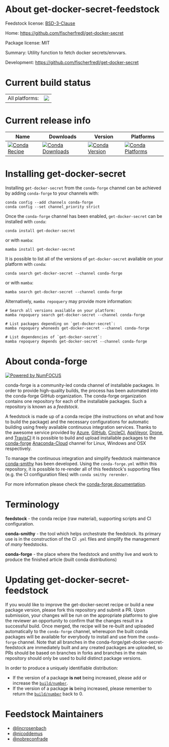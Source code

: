 About get-docker-secret-feedstock
=================================

Feedstock license: [BSD-3-Clause](https://github.com/conda-forge/get-docker-secret-feedstock/blob/main/LICENSE.txt)

Home: https://github.com/fischerfredl/get-docker-secret

Package license: MIT

Summary: Utility function to fetch docker secrets/envvars.

Development: https://github.com/fischerfredl/get-docker-secret

Current build status
====================


<table><tr><td>All platforms:</td>
    <td>
      <a href="https://dev.azure.com/conda-forge/feedstock-builds/_build/latest?definitionId=7887&branchName=main">
        <img src="https://dev.azure.com/conda-forge/feedstock-builds/_apis/build/status/get-docker-secret-feedstock?branchName=main">
      </a>
    </td>
  </tr>
</table>

Current release info
====================

| Name | Downloads | Version | Platforms |
| --- | --- | --- | --- |
| [![Conda Recipe](https://img.shields.io/badge/recipe-get--docker--secret-green.svg)](https://anaconda.org/conda-forge/get-docker-secret) | [![Conda Downloads](https://img.shields.io/conda/dn/conda-forge/get-docker-secret.svg)](https://anaconda.org/conda-forge/get-docker-secret) | [![Conda Version](https://img.shields.io/conda/vn/conda-forge/get-docker-secret.svg)](https://anaconda.org/conda-forge/get-docker-secret) | [![Conda Platforms](https://img.shields.io/conda/pn/conda-forge/get-docker-secret.svg)](https://anaconda.org/conda-forge/get-docker-secret) |

Installing get-docker-secret
============================

Installing `get-docker-secret` from the `conda-forge` channel can be achieved by adding `conda-forge` to your channels with:

```
conda config --add channels conda-forge
conda config --set channel_priority strict
```

Once the `conda-forge` channel has been enabled, `get-docker-secret` can be installed with `conda`:

```
conda install get-docker-secret
```

or with `mamba`:

```
mamba install get-docker-secret
```

It is possible to list all of the versions of `get-docker-secret` available on your platform with `conda`:

```
conda search get-docker-secret --channel conda-forge
```

or with `mamba`:

```
mamba search get-docker-secret --channel conda-forge
```

Alternatively, `mamba repoquery` may provide more information:

```
# Search all versions available on your platform:
mamba repoquery search get-docker-secret --channel conda-forge

# List packages depending on `get-docker-secret`:
mamba repoquery whoneeds get-docker-secret --channel conda-forge

# List dependencies of `get-docker-secret`:
mamba repoquery depends get-docker-secret --channel conda-forge
```


About conda-forge
=================

[![Powered by
NumFOCUS](https://img.shields.io/badge/powered%20by-NumFOCUS-orange.svg?style=flat&colorA=E1523D&colorB=007D8A)](https://numfocus.org)

conda-forge is a community-led conda channel of installable packages.
In order to provide high-quality builds, the process has been automated into the
conda-forge GitHub organization. The conda-forge organization contains one repository
for each of the installable packages. Such a repository is known as a *feedstock*.

A feedstock is made up of a conda recipe (the instructions on what and how to build
the package) and the necessary configurations for automatic building using freely
available continuous integration services. Thanks to the awesome service provided by
[Azure](https://azure.microsoft.com/en-us/services/devops/), [GitHub](https://github.com/),
[CircleCI](https://circleci.com/), [AppVeyor](https://www.appveyor.com/),
[Drone](https://cloud.drone.io/welcome), and [TravisCI](https://travis-ci.com/)
it is possible to build and upload installable packages to the
[conda-forge](https://anaconda.org/conda-forge) [Anaconda-Cloud](https://anaconda.org/)
channel for Linux, Windows and OSX respectively.

To manage the continuous integration and simplify feedstock maintenance
[conda-smithy](https://github.com/conda-forge/conda-smithy) has been developed.
Using the ``conda-forge.yml`` within this repository, it is possible to re-render all of
this feedstock's supporting files (e.g. the CI configuration files) with ``conda smithy rerender``.

For more information please check the [conda-forge documentation](https://conda-forge.org/docs/).

Terminology
===========

**feedstock** - the conda recipe (raw material), supporting scripts and CI configuration.

**conda-smithy** - the tool which helps orchestrate the feedstock.
                   Its primary use is in the construction of the CI ``.yml`` files
                   and simplify the management of *many* feedstocks.

**conda-forge** - the place where the feedstock and smithy live and work to
                  produce the finished article (built conda distributions)


Updating get-docker-secret-feedstock
====================================

If you would like to improve the get-docker-secret recipe or build a new
package version, please fork this repository and submit a PR. Upon submission,
your changes will be run on the appropriate platforms to give the reviewer an
opportunity to confirm that the changes result in a successful build. Once
merged, the recipe will be re-built and uploaded automatically to the
`conda-forge` channel, whereupon the built conda packages will be available for
everybody to install and use from the `conda-forge` channel.
Note that all branches in the conda-forge/get-docker-secret-feedstock are
immediately built and any created packages are uploaded, so PRs should be based
on branches in forks and branches in the main repository should only be used to
build distinct package versions.

In order to produce a uniquely identifiable distribution:
 * If the version of a package **is not** being increased, please add or increase
   the [``build/number``](https://docs.conda.io/projects/conda-build/en/latest/resources/define-metadata.html#build-number-and-string).
 * If the version of a package **is** being increased, please remember to return
   the [``build/number``](https://docs.conda.io/projects/conda-build/en/latest/resources/define-metadata.html#build-number-and-string)
   back to 0.

Feedstock Maintainers
=====================

* [@lincrosenbach](https://github.com/lincrosenbach/)
* [@nicoddemus](https://github.com/nicoddemus/)
* [@nobreconfrade](https://github.com/nobreconfrade/)

